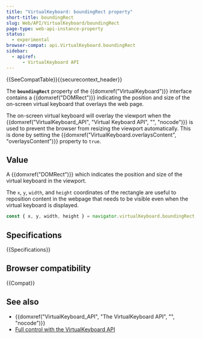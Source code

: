 ```yaml
---
title: "VirtualKeyboard: boundingRect property"
short-title: boundingRect
slug: Web/API/VirtualKeyboard/boundingRect
page-type: web-api-instance-property
status:
  - experimental
browser-compat: api.VirtualKeyboard.boundingRect
sidebar:
  - apiref:
      - VirtualKeyboard API
---
```


{{SeeCompatTable}}{{securecontext_header}}

The **`boundingRect`** property of the {{domxref("VirtualKeyboard")}} interface contains a {{domxref("DOMRect")}} indicating the position and size of the on-screen virtual keyboard that overlays the web page.

The on-screen virtual keyboard will overlay the viewport when the {{domxref("VirtualKeyboard_API", "Virtual Keyboard API", "", "nocode")}} is used to prevent the browser from resizing the viewport automatically. This is done by setting the {{domxref("VirtualKeyboard.overlaysContent", "overlaysContent")}} property to `true`.

## Value

A {{domxref("DOMRect")}} which indicates the position and size of the virtual keyboard in the viewport.

The `x`, `y`, `width`, and `height` coordinates of the rectangle are useful to reposition content in the webpage that needs to be visible even when the virtual keyboard is displayed.

```js
const { x, y, width, height } = navigator.virtualKeyboard.boundingRect;
```

## Specifications

{{Specifications}}

## Browser compatibility

{{Compat}}

## See also

- {{domxref("VirtualKeyboard_API", "The VirtualKeyboard API", "", "nocode")}}
- [Full control with the VirtualKeyboard API](https://developer.chrome.com/docs/web-platform/virtual-keyboard/)
